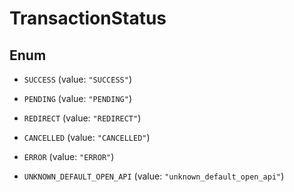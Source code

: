 

# TransactionStatus

## Enum


* `SUCCESS` (value: `"SUCCESS"`)

* `PENDING` (value: `"PENDING"`)

* `REDIRECT` (value: `"REDIRECT"`)

* `CANCELLED` (value: `"CANCELLED"`)

* `ERROR` (value: `"ERROR"`)

* `UNKNOWN_DEFAULT_OPEN_API` (value: `"unknown_default_open_api"`)



